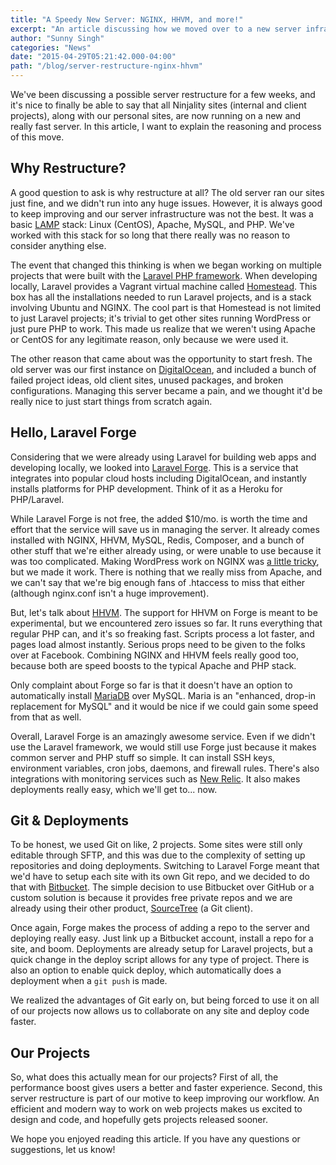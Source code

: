 ```yaml
---
title: "A Speedy New Server: NGINX, HHVM, and more!"
excerpt: "An article discussing how we moved over to a new server infrastructure with Laravel Forge. We're now running faster with NGINX and HHVM."
author: "Sunny Singh"
categories: "News"
date: "2015-04-29T05:21:42.000-04:00"
path: "/blog/server-restructure-nginx-hhvm"
---
```


We've been discussing a possible server restructure for a few weeks, and it's nice to finally be able to say that all Ninjality sites (internal and client projects), along with our personal sites, are now running on a new and really fast server. In this article, I want to explain the reasoning and process of this move.

## Why Restructure?

A good question to ask is why restructure at all? The old server ran our sites just fine, and we didn't run into any huge issues. However, it is always good to keep improving and our server infrastructure was not the best. It was a basic [LAMP](http://en.wikipedia.org/wiki/LAMP_%28software_bundle%29) stack: Linux (CentOS), Apache, MySQL, and PHP. We've worked with this stack for so long that there really was no reason to consider anything else.

The event that changed this thinking is when we began working on multiple projects that were built with the [Laravel PHP framework](http://laravel.com/). When developing locally, Laravel provides a Vagrant virtual machine called [Homestead](http://laravel.com/docs/5.0/homestead). This box has all the installations needed to run Laravel projects, and is a stack involving Ubuntu and NGINX. The cool part is that Homestead is not limited to just Laravel projects; it's trivial to get other sites running WordPress or just pure PHP to work. This made us realize that we weren't using Apache or CentOS for any legitimate reason, only because we were used it.

The other reason that came about was the opportunity to start fresh. The old server was our first instance on [DigitalOcean](https://www.digitalocean.com/), and included a bunch of failed project ideas, old client sites, unused packages, and broken configurations. Managing this server became a pain, and we thought it'd be really nice to just start things from scratch again.

## Hello, Laravel Forge

Considering that we were already using Laravel for building web apps and developing locally, we looked into [Laravel Forge](https://forge.laravel.com/). This is a service that integrates into popular cloud hosts including DigitalOcean, and instantly installs platforms for PHP development. Think of it as a Heroku for PHP/Laravel.

While Laravel Forge is not free, the added $10/mo. is worth the time and effort that the service will save us in managing the server. It already comes installed with NGINX, HHVM, MySQL, Redis, Composer, and a bunch of other stuff that we're either already using, or were unable to use because it was too complicated. Making WordPress work on NGINX was [a little tricky](https://sunnyis.me/blog/running-wordpress-on-laravel-forge), but we made it work. There is nothing that we really miss from Apache, and we can't say that we're big enough fans of .htaccess to miss that either (although nginx.conf isn't a huge improvement).

But, let's talk about [HHVM](http://hhvm.com/). The support for HHVM on Forge is meant to be experimental, but we encountered zero issues so far. It runs everything that regular PHP can, and it's so freaking fast. Scripts process a lot faster, and pages load almost instantly. Serious props need to be given to the folks over at Facebook. Combining NGINX and HHVM feels really good too, because both are speed boosts to the typical Apache and PHP stack.

Only complaint about Forge so far is that it doesn't have an option to automatically install [MariaDB](https://mariadb.org/) over MySQL. Maria is an "enhanced, drop-in replacement for MySQL" and it would be nice if we could gain some speed from that as well.

Overall, Laravel Forge is an amazingly awesome service. Even if we didn't use the Laravel framework, we would still use Forge just because it makes common server and PHP stuff so simple. It can install SSH keys, environment variables, cron jobs, daemons, and firewall rules. There's also integrations with monitoring services such as [New Relic](http://newrelic.com/). It also makes deployments really easy, which we'll get to... now.

## Git & Deployments

To be honest, we used Git on like, 2 projects. Some sites were still only editable through SFTP, and this was due to the complexity of setting up repositories and doing deployments. Switching to Laravel Forge meant that we'd have to setup each site with its own Git repo, and we decided to do that with [Bitbucket](https://bitbucket.org/). The simple decision to use Bitbucket over GitHub or a custom solution is because it provides free private repos and we are already using their other product, [SourceTree](http://sourcetreeapp.com/) (a Git client).

Once again, Forge makes the process of adding a repo to the server and deploying really easy. Just link up a Bitbucket account, install a repo for a site, and boom. Deployments are already setup for Laravel projects, but a quick change in the deploy script allows for any type of project. There is also an option to enable quick deploy, which automatically does a deployment when a `git push` is made.

We realized the advantages of Git early on, but being forced to use it on all of our projects now allows us to collaborate on any site and deploy code faster.

## Our Projects

So, what does this actually mean for our projects? First of all, the performance boost gives users a better and faster experience. Second, this server restructure is part of our motive to keep improving our workflow. An efficient and modern way to work on web projects makes us excited to design and code, and hopefully gets projects released sooner.

We hope you enjoyed reading this article. If you have any questions or suggestions, let us know!